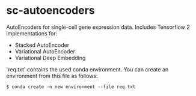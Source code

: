 # sc-autoencoders

AutoEncoders for single-cell gene expression data. Includes Tensorflow 2 implementations for:
- Stacked AutoEncoder
- Variational AutoEncoder
- Variational Deep Embedding


'req.txt' contains the used conda environment.
You can create an environment from this file as follows:
```console
$ conda create -n new environment --file req.txt
```
